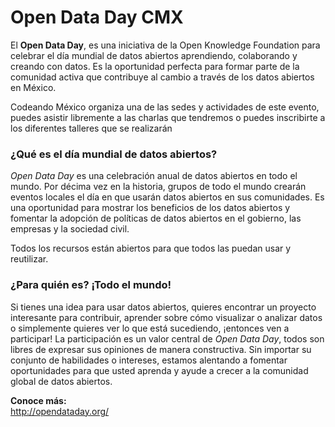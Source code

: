 # Open Data Day CMX

El **Open Data Day**, es una iniciativa de la Open Knowledge Foundation para celebrar el día mundial de datos abiertos aprendiendo, colaborando y creando con datos. Es la oportunidad perfecta para formar parte de la comunidad activa que contribuye al cambio a través de los datos abiertos en México.

Codeando México organiza una de las sedes y actividades de este evento, puedes asistir libremente a las charlas que tendremos o puedes inscribirte a los diferentes talleres que se realizarán

### ¿Qué es el día mundial de datos abiertos?
*Open Data Day* es una celebración anual de datos abiertos en todo el mundo. Por décima vez en la historia, grupos de todo el mundo crearán eventos locales el día en que usarán datos abiertos en sus comunidades. Es una oportunidad para mostrar los beneficios de los datos abiertos y fomentar la adopción de políticas de datos abiertos en el gobierno, las empresas y la sociedad civil.

Todos los recursos están abiertos para que todos las puedan usar y reutilizar.

### ¿Para quién es? ¡Todo el mundo!
Si tienes una idea para usar datos abiertos, quieres encontrar un proyecto interesante para contribuir, aprender sobre cómo visualizar o analizar datos o simplemente quieres ver lo que está sucediendo, ¡entonces ven a participar! La participación es un valor central de *Open Data Day*, todos son libres de expresar sus opiniones de manera constructiva. Sin importar su conjunto de habilidades o intereses, estamos alentando a fomentar oportunidades para que usted aprenda y ayude a crecer a la comunidad global de datos abiertos.


<strong>Conoce más:</strong><br />
<a href="http://opendataday.org/">http://opendataday.org/</a>
